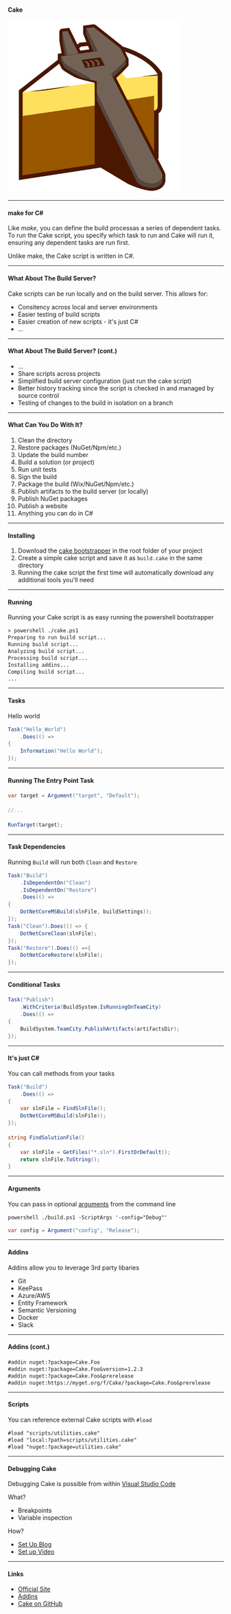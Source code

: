 #### Cake

![logo](img/cake-build-logo.png)


---

#### make for C&#35;

Like *make*, you can define the build processas a series of dependent tasks.  To run the Cake script, you specify which task to run and Cake will run it, ensuring any dependent tasks are run first.

Unlike make, the Cake script is written in C#.

--- 

#### What About The Build Server?

Cake scripts can be run locally and on the build server. This allows for:

* Consitency across local and server environments
* Easier testing of build scripts
* Easier creation of new scripts - it's just C#
* ...

---
#### What About The Build Server? (cont.)

* ...
* Share scripts across projects
* Simplified build server configuration (just run the cake script)
* Better history tracking since the script is checked in and managed by source control
* Testing of changes to the build in isolation on a branch

--- 

#### What Can You Do With It?

1. Clean the directory
1. Restore packages (NuGet/Npm/etc.)
1. Update the build number
1. Build a solution (or project)
1. Run unit tests
1. Sign the build
1. Package the build (Wix/NuGet/Npm/etc.)
1. Publish artifacts to the build server (or locally)
1. Publish NuGet packages 
1. Publish a website
1. Anything you can do in C#

--- 

#### Installing

1. Download the [cake bootstrapper](https://raw.githubusercontent.com/cake-build/resources/master/build.ps1) in the root folder of your project
2. Create a simple cake script and save it as `build.cake` in the same directory
3. Running the cake script the first time will automatically download any additional tools you'll need

---

#### Running 

Running your Cake script is as easy running the powershell bootstrapper

```
> powershell ./cake.ps1
Preparing to run build script...
Running build script...
Analyzing build script...
Processing build script...
Installing addins...
Compiling build script...
...
```

---

#### Tasks

Hello world

```csharp
Task("Hello_World")
    .Does(() =>
{
    Information("Hello World");
});
```

---

#### Running The Entry Point Task

```csharp
var target = Argument("target", "Default");

//...

RunTarget(target);
```

---
#### Task Dependencies

Running `Build` will run both `Clean` and `Restore`

```csharp
Task("Build")
    .IsDependentOn("Clean")
    .IsDependentOn("Restore")
    .Does(() =>
{
    DotNetCoreMSBuild(slnFile, buildSettings));
});
Task("Clean").Does(() => {
    DotNetCoreClean(slnFile);
});
Task("Restore").Does(() =>{
    DotNetCoreRestore(slnFile);
});
```
---

#### Conditional Tasks

```csharp
Task("Publish")
    .WithCriteria(BuildSystem.IsRunningOnTeamCity)
    .Does(() =>
{
    BuildSystem.TeamCity.PublishArtifacts(artifactsDir);
});
```

---

#### It's just C&#35;

You can call methods from your tasks

```csharp
Task("Build")
    .Does(() =>
{
    var slnFile = FindSlnFile();
    DotNetCoreMSBuild(slnFile));
});

string FindSolutionFile()
{
    var slnFile = GetFiles("*.sln").FirstOrDefault();
    return slnFile.ToString();
}
```

---

#### Arguments

You can pass in optional [arguments](https://cakebuild.net/docs/fundamentals/args-and-environment-vars) from the command line

```
powershell ./build.ps1 -ScriptArgs '-config="Debug"'
```

```csharp
var config = Argument("config", "Release");
```

---

#### Addins

Addins allow you to leverage 3rd party libaries

* Git
* KeePass
* Azure/AWS
* Entity Framework
* Semantic Versioning
* Docker
* Slack

---

#### Addins (cont.)

```
#addin nuget:?package=Cake.Foo
#addin nuget:?package=Cake.Foo&version=1.2.3
#addin nuget:?package=Cake.Foo&prerelease
#addin nuget:https://myget.org/f/Cake/?package=Cake.Foo&prerelease
```

---

#### Scripts

You can reference external Cake scripts with `#load`

```
#load "scripts/utilities.cake"
#load "local:?path=scripts/utilities.cake"
#load "nuget:?package=utilities.cake"
```

---

#### Debugging Cake

Debugging Cake is possible from within [Visual Studio Code](https://code.visualstudio.com/)

What?

* Breakpoints
* Variable inspection

How?

* [Set Up Blog](https://cakebuild.net/blog/2016/09/debug-cake-vscode)
* [Set up Video](https://www.youtube.com/watch?time_continue=486&v=zzZuysl3xSg) 

---
#### Links

* [Official Site](http://cakebuild.net/)
* [Addins](https://cakebuild.net/addins/)
* [Cake on GitHub](https://github.com/cake-build/cake)
